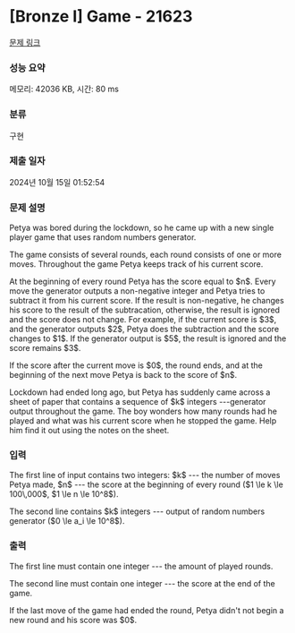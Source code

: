 # [Bronze I] Game - 21623 

[문제 링크](https://www.acmicpc.net/problem/21623) 

### 성능 요약

메모리: 42036 KB, 시간: 80 ms

### 분류

구현

### 제출 일자

2024년 10월 15일 01:52:54

### 문제 설명

<p>Petya was bored during the lockdown, so he came up with a new single player game that uses random numbers generator.</p>

<p>The game consists of several rounds, each round consists of one or more moves. Throughout the game Petya keeps track of his current score.</p>

<p>At the beginning of every round Petya has the score equal to $n$. Every move the generator outputs a non-negative integer and Petya tries to subtract it from his current score. If the result is non-negative, he changes his score to the result of the subtracation, otherwise, the result is ignored and the score does not change. For example, if the current score is $3$, and the generator outputs $2$, Petya does the subtraction and the score changes to $1$. If the generator output is $5$, the result is ignored and the score remains $3$.</p>

<p>If the score after the current move is $0$, the round ends, and at the beginning of the next move Petya is back to the score of $n$.</p>

<p>Lockdown had ended long ago, but Petya has suddenly came across a sheet of paper that contains a sequence of $k$ integers ---generator output throughout the game. The boy wonders how many rounds had he played and what was his current score when he stopped the game. Help him find it out using the notes on the sheet.</p>

### 입력 

 <p>The first line of input contains two integers: $k$ --- the number of moves Petya made, $n$ --- the score at the beginning of every round ($1 \le k \le 100\,000$, $1 \le n \le 10^8$).</p>

<p> The second line contains $k$ integers --- output of random numbers generator ($0 \le a_i \le 10^8$).</p>

### 출력 

 <p>The first line must contain one integer --- the amount of played rounds.</p>

<p>The second line must contain one integer --- the score at the end of the game. </p>

<p>If the last move of the game had ended the round, Petya didn't not begin a new round and his score was $0$.</p>

